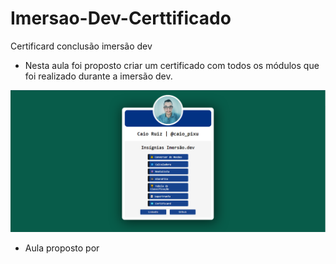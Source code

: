 # Imersao-Dev-Certtificado
Certificard conclusão imersão dev


* Nesta aula foi proposto criar um certificado com todos os módulos que foi realizado durante a imersão dev.

<img src="https://github.com/Caio-Ruiz-Romanato/Imersao-Dev-Certtificado/blob/main/Certificard.PNG?raw=true">

* Aula proposto por <a href="https://www.alura.com.br/"></a>
